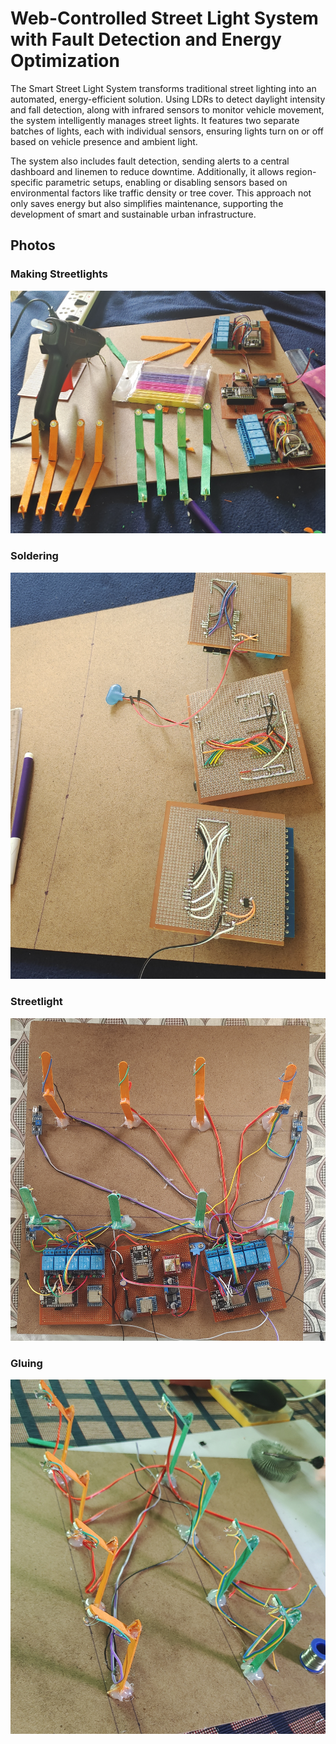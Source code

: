 
# Web-Controlled Street Light System with Fault Detection and Energy Optimization
The Smart Street Light System transforms traditional street lighting into an
automated, energy-efficient solution. Using LDRs to detect daylight intensity and
fall detection, along with infrared sensors to monitor vehicle movement, the system intelligently manages street lights. It features two separate batches of lights, each with individual sensors, ensuring lights turn on or off based on vehicle presence and ambient light. 

The system also includes fault detection, sending alerts to a central dashboard and linemen to reduce downtime. Additionally, it allows region-specific parametric setups, enabling or disabling sensors based on environmental factors like traffic density or tree cover. This approach not only saves energy but also simplifies maintenance, supporting the development of smart and sustainable urban
infrastructure.
## Photos

### Making Streetlights

![App Screenshot](Photos/making_streetlights.jpg)

### Soldering

![App Screenshot](Photos/soldering.jpg)

### Streetlight

![App Screenshot](Photos/final_project.jpg)

### Gluing

![App Screenshot](Photos/streetlights_glued_to_wooden_plank.jpg)
